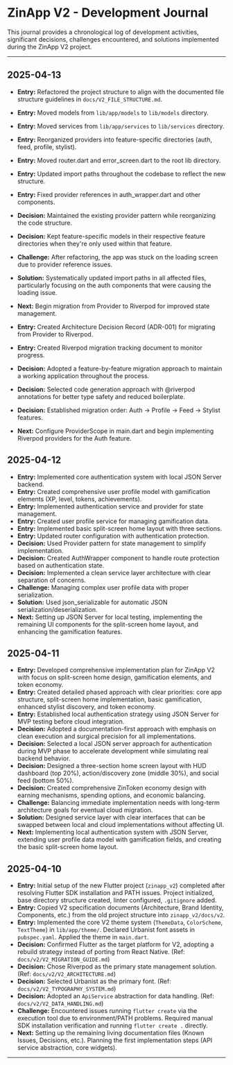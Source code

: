 # ZinApp V2 - Development Journal

This journal provides a chronological log of development activities, significant decisions, challenges encountered, and solutions implemented during the ZinApp V2 project.

---

## 2025-04-13

*   **Entry:** Refactored the project structure to align with the documented file structure guidelines in `docs/V2_FILE_STRUCTURE.md`.
*   **Entry:** Moved models from `lib/app/models` to `lib/models` directory.
*   **Entry:** Moved services from `lib/app/services` to `lib/services` directory.
*   **Entry:** Reorganized providers into feature-specific directories (auth, feed, profile, stylist).
*   **Entry:** Moved router.dart and error_screen.dart to the root lib directory.
*   **Entry:** Updated import paths throughout the codebase to reflect the new structure.
*   **Entry:** Fixed provider references in auth_wrapper.dart and other components.
*   **Decision:** Maintained the existing provider pattern while reorganizing the code structure.
*   **Decision:** Kept feature-specific models in their respective feature directories when they're only used within that feature.
*   **Challenge:** After refactoring, the app was stuck on the loading screen due to provider reference issues.
*   **Solution:** Systematically updated import paths in all affected files, particularly focusing on the auth components that were causing the loading issue.
*   **Next:** Begin migration from Provider to Riverpod for improved state management.

*   **Entry:** Created Architecture Decision Record (ADR-001) for migrating from Provider to Riverpod.
*   **Entry:** Created Riverpod migration tracking document to monitor progress.
*   **Decision:** Adopted a feature-by-feature migration approach to maintain a working application throughout the process.
*   **Decision:** Selected code generation approach with @riverpod annotations for better type safety and reduced boilerplate.
*   **Decision:** Established migration order: Auth → Profile → Feed → Stylist features.
*   **Next:** Configure ProviderScope in main.dart and begin implementing Riverpod providers for the Auth feature.


## 2025-04-12

*   **Entry:** Implemented core authentication system with local JSON Server backend.
*   **Entry:** Created comprehensive user profile model with gamification elements (XP, level, tokens, achievements).
*   **Entry:** Implemented authentication service and provider for state management.
*   **Entry:** Created user profile service for managing gamification data.
*   **Entry:** Implemented basic split-screen home layout with three sections.
*   **Entry:** Updated router configuration with authentication protection.
*   **Decision:** Used Provider pattern for state management to simplify implementation.
*   **Decision:** Created AuthWrapper component to handle route protection based on authentication state.
*   **Decision:** Implemented a clean service layer architecture with clear separation of concerns.
*   **Challenge:** Managing complex user profile data with proper serialization.
*   **Solution:** Used json_serializable for automatic JSON serialization/deserialization.
*   **Next:** Setting up JSON Server for local testing, implementing the remaining UI components for the split-screen home layout, and enhancing the gamification features.

## 2025-04-11

*   **Entry:** Developed comprehensive implementation plan for ZinApp V2 with focus on split-screen home design, gamification elements, and token economy.
*   **Entry:** Created detailed phased approach with clear priorities: core app structure, split-screen home implementation, basic gamification, enhanced stylist discovery, and token economy.
*   **Entry:** Established local authentication strategy using JSON Server for MVP testing before cloud integration.
*   **Decision:** Adopted a documentation-first approach with emphasis on clean execution and surgical precision for all implementations.
*   **Decision:** Selected a local JSON server approach for authentication during MVP phase to accelerate development while simulating real backend behavior.
*   **Decision:** Designed a three-section home screen layout with HUD dashboard (top 20%), action/discovery zone (middle 30%), and social feed (bottom 50%).
*   **Decision:** Created comprehensive ZinToken economy design with earning mechanisms, spending options, and economic balancing.
*   **Challenge:** Balancing immediate implementation needs with long-term architecture goals for eventual cloud migration.
*   **Solution:** Designed service layer with clear interfaces that can be swapped between local and cloud implementations without affecting UI.
*   **Next:** Implementing local authentication system with JSON Server, extending user profile data model with gamification fields, and creating the basic split-screen home layout.

## 2025-04-10

*   **Entry:** Initial setup of the new Flutter project (`zinapp_v2`) completed after resolving Flutter SDK installation and PATH issues. Project initialized, base directory structure created, linter configured, `.gitignore` added.
*   **Entry:** Copied V2 specification documents (Architecture, Brand Identity, Components, etc.) from the old project structure into `zinapp_v2/docs/v2`.
*   **Entry:** Implemented the core V2 theme system (`ThemeData`, `ColorScheme`, `TextTheme`) in `lib/app/theme/`. Declared Urbanist font assets in `pubspec.yaml`. Applied the theme in `main.dart`.
*   **Decision:** Confirmed Flutter as the target platform for V2, adopting a rebuild strategy instead of porting from React Native. (Ref: `docs/v2/V2_MIGRATION_GUIDE.md`)
*   **Decision:** Chose Riverpod as the primary state management solution. (Ref: `docs/v2/V2_ARCHITECTURE.md`)
*   **Decision:** Selected Urbanist as the primary font. (Ref: `docs/v2/V2_TYPOGRAPHY_SYSTEM.md`)
*   **Decision:** Adopted an `ApiService` abstraction for data handling. (Ref: `docs/v2/V2_DATA_HANDLING.md`)
*   **Challenge:** Encountered issues running `flutter create` via the execution tool due to environment/PATH problems. Required manual SDK installation verification and running `flutter create .` directly.
*   **Next:** Setting up the remaining living documentation files (Known Issues, Decisions, etc.). Planning the first implementation steps (API service abstraction, core widgets).

---
